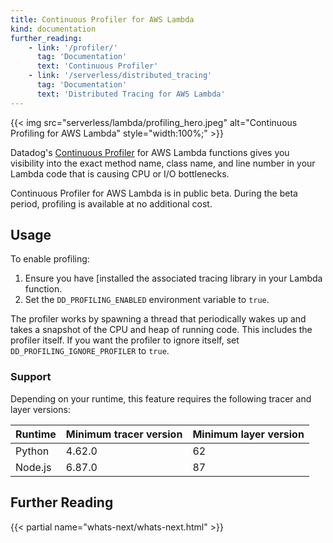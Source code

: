 ```yaml
---
title: Continuous Profiler for AWS Lambda
kind: documentation
further_reading:
    - link: '/profiler/'
      tag: 'Documentation'
      text: 'Continuous Profiler'
    - link: '/serverless/distributed_tracing'
      tag: 'Documentation'
      text: 'Distributed Tracing for AWS Lambda'
---
```


{{< img src="serverless/lambda/profiling_hero.jpeg" alt="Continuous Profiling for AWS Lambda" style="width:100%;" >}}

Datadog's [Continuous Profiler][1] for AWS Lambda functions gives you visibility into the exact method name, class name, and line number in your Lambda code that is causing CPU or I/O bottlenecks.

<div class="alert alert-warning">
Continuous Profiler for AWS Lambda is in public beta. During the beta period, profiling is available at no additional cost.
</div>

## Usage

To enable profiling:

1. Ensure you have [installed the associated tracing library in your Lambda function.
2. Set the `DD_PROFILING_ENABLED` environment variable to `true`.

The profiler works by spawning a thread that periodically wakes up and takes a snapshot of the CPU and heap of running code. This includes the profiler itself. If you want the profiler to ignore itself, set `DD_PROFILING_IGNORE_PROFILER` to `true`.

### Support

Depending on your runtime, this feature requires the following tracer and layer versions:

| Runtime | Minimum tracer version | Minimum layer version |
| ------- | ---------------------- | --------------------- |
| Python | 4.62.0 | 62 |
| Node.js | 6.87.0 | 87 |

## Further Reading

{{< partial name="whats-next/whats-next.html" >}}

[1]: /profiler/
[2]: /serverless/installation